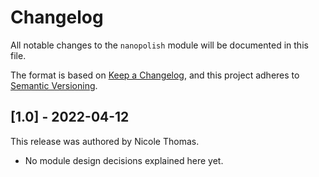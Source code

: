 # Changelog

All notable changes to the `nanopolish` module will be documented in this file.

The format is based on [Keep a Changelog](https://keepachangelog.com/en/1.0.0/),
and this project adheres to [Semantic Versioning](https://semver.org/spec/v2.0.0.html).

## [1.0] - 2022-04-12

This release was authored by Nicole Thomas.

<!-- TODO: Explain each important module design decision below. -->

- No module design decisions explained here yet.

